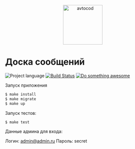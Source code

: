 <p align="center">
  <img alt="avtocod" src="https://hsto.org/webt/r_/m4/yf/r_m4yf2iybb85maogtsj5vzxxes.png" width="128" />
</p>

# Доска сообщений

![Project language][badge_language]
[![Build Status][badge_build]][link_build]
[![Do something awesome][badge_use_template]][use_this_repo_template]

Запуск приложения

```bash
$ make install
$ make migrate
$ make up
```

Запуск тестов:

```bash
$ make test
```

Данные админа для входа:

Логин: admin@admin.ru
Пароль: secret

[badge_build]:https://img.shields.io/github/workflow/status/avtocod/php-developer-test-task/tests/master
[badge_language]:https://img.shields.io/badge/language-php_7.4.x-blue.svg?longCache=true
[badge_use_template]:https://img.shields.io/badge/start-using_this_template-success.svg?longCache=true
[link_build]:https://github.com/avtocod/php-developer-test-task/actions
[link_roadrunner]:https://github.com/spiral/roadrunner
[use_this_repo_template]:https://github.com/avtocod/php-developer-test-task/generate
